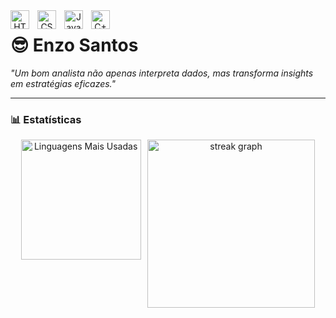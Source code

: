 <div align="center">
<img align="left" alt="HTML" title="HTML" width="30px" style="padding-right: 10px;" src="https://cdn.jsdelivr.net/gh/devicons/devicon@latest/icons/html5/html5-original.svg" />
<img align="left" alt="CSS" title="CSS" width="30px" style="padding-right: 10px;" src="https://cdn.jsdelivr.net/gh/devicons/devicon@latest/icons/css3/css3-original.svg" />
<img align="left" alt="JavaScript" title="JavaScript" width="30px" style="padding-right: 10px;" src="https://cdn.jsdelivr.net/gh/devicons/devicon@latest/icons/javascript/javascript-original.svg" />
<img align="left" alt="C++" title="C++"width="30px" style="padding-right: 10px;"src="https://img.icons8.com/?size=100&id=40669&format=png&color=000000"/> 
</div>

# 😎 Enzo Santos
*"Um bom analista não apenas interpreta dados, mas transforma insights em estratégias eficazes."*

---
### 📊 Estatísticas
<div align="center" style="display: flex; flex-direction: row; justify-content: center; gap: 10px;">
  <img src="https://github-readme-stats.vercel.app/api/top-langs?username=enzosantos3&locale=pt-br&hide_title=false&layout=compact&card_width=300&langs_count=6&theme=vision-friendly-dark&hide_border=true&order=2" style="width: 20vw; height: auto;" alt="Linguagens Mais Usadas" />
  <img src="https://streak-stats.demolab.com?user=enzosantos3&locale=pt-br&mode=weekly&theme=vision-friendly-dark&hide_border=true&border_radius=5" style="width: 28vw; height: auto;" alt="streak graph" />
</div>

<br clear="both">

